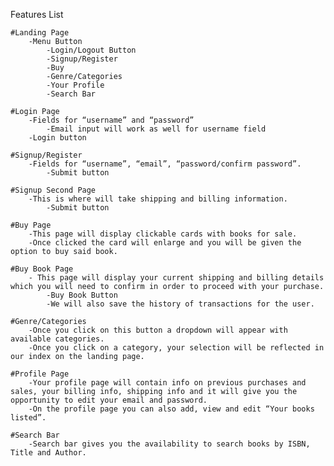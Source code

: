 Features List	

	#Landing Page
		-Menu Button
			-Login/Logout Button
			-Signup/Register
			-Buy
			-Genre/Categories
			-Your Profile
			-Search Bar

	#Login Page
		-Fields for “username” and “password”
			-Email input will work as well for username field
		-Login button

	#Signup/Register
		-Fields for “username”, “email”, “password/confirm password”.
			-Submit button

	#Signup Second Page
		-This is where will take shipping and billing information.
			-Submit button

	#Buy Page
		-This page will display clickable cards with books for sale.
		-Once clicked the card will enlarge and you will be given the option to buy said book.
	
	#Buy Book Page
		- This page will display your current shipping and billing details which you will need to confirm in order to proceed with your purchase.
			-Buy Book Button
			-We will also save the history of transactions for the user.

	#Genre/Categories
		-Once you click on this button a dropdown will appear with available categories.
		-Once you click on a category, your selection will be reflected in our index on the landing page.

	#Profile Page
		-Your profile page will contain info on previous purchases and sales, your billing info, shipping info and it will give you the opportunity to edit your email and password.
		-On the profile page you can also add, view and edit “Your books listed”.

	#Search Bar
		-Search bar gives you the availability to search books by ISBN, Title and Author.